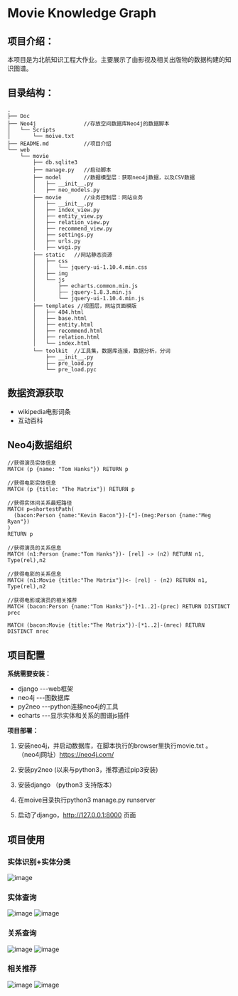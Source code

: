 # Movie Knowledge Graph

## 项目介绍：

本项目是为北航知识工程大作业。主要展示了由影视及相关出版物的数据构建的知识图谱。


## 目录结构：

```
.
├── Doc
├── Neo4j               //存放空间数据库Neo4j的数据脚本
│   └── Scripts
│       └── moive.txt
├── README.md           //项目介绍
└── web
    └── movie           
        ├── db.sqlite3
        ├── manage.py   //启动脚本
        ├── model       //数据模型层：获取neo4j数据，以及CSV数据
        │   ├── __init__.py
        │   ├── neo_models.py
        ├── movie       //业务控制层：网站业务
        │   ├── __init__.py
        │   ├── index_view.py
        │   ├── entity_view.py
        │   ├── relation_view.py
        │   ├── recommend_view.py
        │   ├── settings.py
        │   ├── urls.py
        │   ├── wsgi.py
        ├── static   //网站静态资源
        │   ├── css
        │   │   └── jquery-ui-1.10.4.min.css
        │   ├── img
        │   └── js
        │       ├── echarts.common.min.js
        │       ├── jquery-1.8.3.min.js
        │       └── jquery-ui-1.10.4.min.js
        ├── templates //视图层，网站页面模版
        │   ├── 404.html
        │   ├── base.html
        │   ├── entity.html
        │   ├── recommend.html
        │   ├── relation.html
        │   └── index.html
        └── toolkit  //工具集，数据库连接，数据分析，分词
            ├── __init__.py
            ├── pre_load.py
            └── pre_load.pyc

```



## 数据资源获取

- wikipedia电影词条
- 互动百科 

## Neo4j数据组织

```
//获得演员实体信息
MATCH (p {name: "Tom Hanks"}) RETURN p 

//获得电影实体信息
MATCH (p {title: "The Matrix"}) RETURN p

//获得实体间关系最短路径
MATCH p=shortestPath(
  (bacon:Person {name:"Kevin Bacon"})-[*]-(meg:Person {name:"Meg Ryan"})
)
RETURN p

//获得演员的关系信息
MATCH (n1:Person {name:"Tom Hanks"})- [rel] -> (n2) RETURN n1, Type(rel),n2

//获得电影的关系信息
MATCH (n1:Movie {title:"The Matrix"})<- [rel] - (n2) RETURN n1, Type(rel),n2

//获得电影或演员的相关推荐
MATCH (bacon:Person {name:"Tom Hanks"})-[*1..2]-(prec) RETURN DISTINCT prec

MATCH (bacon:Movie {title:"The Matrix"})-[*1..2]-(mrec) RETURN DISTINCT mrec
```

## 项目配置

**系统需要安装：**

- django     ---web框架
- neo4j      ---图数据库
- py2neo     ---python连接neo4j的工具
- echarts    ---显示实体和关系的图谱js插件

**项目部署：**

1. 安装neo4j，并启动数据库，在脚本执行的browser里执行movie.txt 。 （neo4j网址）https://neo4j.com/ 

2. 安装py2neo (以来与python3，推荐通过pip3安装)

3. 安装django （python3 支持版本）

4. 在moive目录执行python3 manage.py runserver

5. 启动了django，http://127.0.0.1:8000 页面

## 项目使用

### 实体识别+实体分类


![image](https://github.com/X00123/knowledge_graph/blob/master/Doc/1.jpg?raw=true)


### 实体查询

![image](https://github.com/X00123/knowledge_graph/blob/master/Doc/2.jpg?raw=true)
![image](https://github.com/X00123/knowledge_graph/blob/master/Doc/3.jpg?raw=true)

### 关系查询

![image](https://github.com/X00123/knowledge_graph/blob/master/Doc/4.jpg?raw=true)
![image](https://github.com/X00123/knowledge_graph/blob/master/Doc/5.jpg?raw=true)

### 相关推荐

![image](https://github.com/X00123/knowledge_graph/blob/master/Doc/6.jpg?raw=true)
![image](https://github.com/X00123/knowledge_graph/blob/master/Doc/7.jpg?raw=true)
